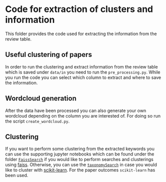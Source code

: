 # Code for extraction of clusters and information
This folder provides the code used for extracting the information from the review table. 

## Useful clustering of papers
In order to run the clustering and extract information from the review table which is saved under `data/in` you need to run the `pre_processing.py`. While you run the code you can select which column to extract and where to save the information.

## Wordcloud generation
After the data have been processed you can also generate your own wordcloud depending on the column you are interested of. For doing so run the script `create_wordcloud.py`.

## Clustering
If you want to perform some clustering from the extracted keywords you can use the supporting jupyter notebooks which can be found under the folder [`FaissSearch`](FaissSearch/) if you would like to perform searches and clusterings using [faiss](https://github.com/facebookresearch/faiss). Otherwise, you can use the [`taxonomySearch`](taxonomySearch/) in case you would like to cluster with [scikit-learn](https://scikit-learn.org/stable/). For the paper outcomes `scikit-learn` has been used.

